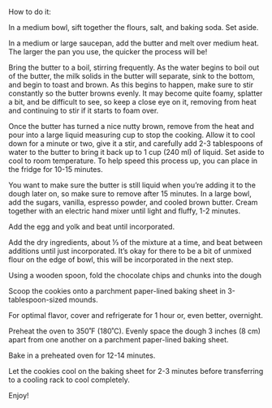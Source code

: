 How to do it:



In a medium bowl, sift together the flours, salt, and baking soda. Set aside.

In a medium or large saucepan, add the butter and melt over medium heat. The larger the pan you use, the quicker the process will be!

Bring the butter to a boil, stirring frequently. As the water begins to boil out of the butter, the milk solids in the butter will separate, sink to the bottom, and begin to toast and brown. As this begins to happen, make sure to stir constantly so the butter browns evenly. It may become quite foamy, splatter a bit, and be difficult to see, so keep a close eye on it, removing from heat and continuing to stir if it starts to foam over.

Once the butter has turned a nice nutty brown, remove from the heat and pour into a large liquid measuring cup to stop the cooking. Allow it to cool down for a minute or two, give it a stir, and carefully add 2-3 tablespoons of water to the butter to bring it back up to 1 cup (240 ml) of liquid.
Set aside to cool to room temperature. To help speed this process up, you can place in the fridge for 10-15 minutes.

You want to make sure the butter is still liquid when you’re adding it to the dough later on, so make sure to remove after 15 minutes.
In a large bowl, add the sugars, vanilla, espresso powder, and cooled brown butter. Cream together with an electric hand mixer until light and fluffy, 1-2 minutes.

Add the egg and yolk and beat until incorporated.

Add the dry ingredients, about ⅓ of the mixture at a time, and beat between additions until just incorporated. It’s okay for there to be a bit of unmixed flour on the edge of bowl, this will be incorporated in the next step.

Using a wooden spoon, fold the chocolate chips and chunks into the dough

Scoop the cookies onto a parchment paper-lined baking sheet in 3-tablespoon-sized mounds.

For optimal flavor, cover and refrigerate for 1 hour or, even better, overnight.

Preheat the oven to 350˚F (180˚C).
Evenly space the dough 3 inches (8 cm) apart from one another on a parchment paper-lined baking sheet.

Bake in a preheated oven for 12-14 minutes.

Let the cookies cool on the baking sheet for 2-3 minutes before transferring to a cooling rack to cool completely.

Enjoy!